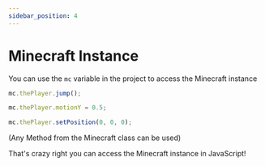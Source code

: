 ```yaml
---
sidebar_position: 4
---
```


# Minecraft Instance

You can use the `mc` variable in the project to access the Minecraft instance

```js
mc.thePlayer.jump();
```

```js
mc.thePlayer.motionY = 0.5;
```

```js
mc.thePlayer.setPosition(0, 0, 0);
```

(Any Method from the Minecraft class can be used)

That's crazy right you can access the Minecraft instance in JavaScript!